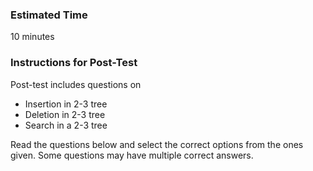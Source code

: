### Estimated Time

10 minutes

### Instructions for Post-Test

Post-test includes questions on

   - Insertion in 2-3 tree
   - Deletion in 2-3 tree
   - Search in a 2-3 tree

Read the questions below and select the correct options from the ones given. Some questions may have multiple correct answers. 
